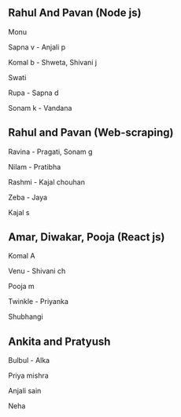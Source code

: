 ## Rahul And Pavan (Node js)
Monu 

Sapna v - Anjali p

Komal b - Shweta, Shivani j

Swati

Rupa - Sapna d

Sonam k - Vandana

## Rahul and Pavan (Web-scraping) 
Ravina - Pragati, Sonam g

Nilam - Pratibha

Rashmi - Kajal chouhan

Zeba - Jaya

Kajal s

## Amar, Diwakar, Pooja (React js)

Komal A

Venu - Shivani ch

Pooja m

Twinkle - Priyanka

Shubhangi

## Ankita and Pratyush

Bulbul - Alka

Priya mishra

Anjali sain

Neha
